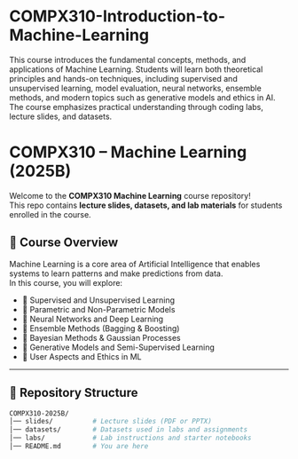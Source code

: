 # COMPX310-Introduction-to-Machine-Learning
 This course introduces the fundamental concepts, methods, and applications of Machine Learning. Students will learn both theoretical principles and hands-on techniques, including supervised and unsupervised learning, model evaluation, neural networks, ensemble methods, and modern topics such as generative models and ethics in AI. The course emphasizes practical understanding through coding labs, lecture slides, and datasets.

 # COMPX310 – Machine Learning (2025B)

Welcome to the **COMPX310 Machine Learning** course repository!  
This repo contains **lecture slides, datasets, and lab materials** for students enrolled in the course.  

## 📖 Course Overview
Machine Learning is a core area of Artificial Intelligence that enables systems to learn patterns and make predictions from data.  
In this course, you will explore:

- 📌 Supervised and Unsupervised Learning  
- 📌 Parametric and Non-Parametric Models  
- 📌 Neural Networks and Deep Learning  
- 📌 Ensemble Methods (Bagging & Boosting)  
- 📌 Bayesian Methods & Gaussian Processes  
- 📌 Generative Models and Semi-Supervised Learning  
- 📌 User Aspects and Ethics in ML  

---

## 📂 Repository Structure
```bash
COMPX310-2025B/
│── slides/          # Lecture slides (PDF or PPTX)
│── datasets/        # Datasets used in labs and assignments
│── labs/            # Lab instructions and starter notebooks
│── README.md        # You are here


